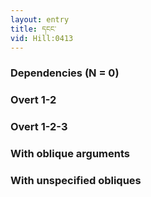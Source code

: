 ```yaml
---
layout: entry
title: དངང་
vid: Hill:0413
---
```

### Dependencies (N = 0)


### Overt 1-2


### Overt 1-2-3


### With oblique arguments


### With unspecified obliques
